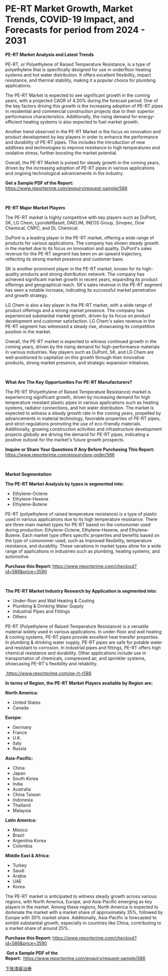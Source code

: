 <p><h1>PE-RT Market Growth, Market Trends, COVID-19 Impact, and Forecasts for period from 2024 - 2031</h1></p><p><strong>PE-RT Market Analysis and Latest Trends</strong></p>
<p><p>PE-RT, or Polyethylene of Raised Temperature Resistance, is a type of polyethylene that is specifically designed for use in underfloor heating systems and hot water distribution. It offers excellent flexibility, impact resistance, and thermal stability, making it a popular choice for plumbing applications.</p><p>The PE-RT Market is expected to see significant growth in the coming years, with a projected CAGR of 4.20% during the forecast period. One of the key factors driving this growth is the increasing adoption of PE-RT pipes in residential and commercial construction projects due to their superior performance characteristics. Additionally, the rising demand for energy-efficient heating systems is also expected to fuel market growth.</p><p>Another trend observed in the PE-RT Market is the focus on innovation and product development by key players in order to enhance the performance and durability of PE-RT pipes. This includes the introduction of new additives and technologies to improve resistance to high temperatures and oxidative stress, further boosting the market potential.</p><p>Overall, the PE-RT Market is poised for steady growth in the coming years, driven by the increasing adoption of PE-RT pipes in various applications and ongoing technological advancements in the industry.</p></p>
<p><strong>Get a Sample PDF of the Report:&nbsp;</strong> <a href="https://www.reportprime.com/enquiry/request-sample/586">https://www.reportprime.com/enquiry/request-sample/586</a></p>
<p>&nbsp;</p>
<p><strong>PE-RT Major Market Players</strong></p>
<p><p>The PE-RT market is highly competitive with key players such as DuPont, SK, LG Chem, LyondellBasell, DAELIM, INEOS Group, Sinopec, Dow Chemical, CNPC, and DL Chemical. </p><p>DuPont is a leading player in the PE-RT market, offering a wide range of products for various applications. The company has shown steady growth in the market due to its focus on innovation and quality. DuPont's sales revenue for the PE-RT segment has been on an upward trajectory, reflecting its strong market presence and customer base.</p><p>SK is another prominent player in the PE-RT market, known for its high-quality products and strong distribution network. The company has achieved significant market growth in recent years, expanding its product offerings and geographical reach. SK's sales revenue in the PE-RT segment has seen a notable increase, indicating its successful market penetration and growth strategy.</p><p>LG Chem is also a key player in the PE-RT market, with a wide range of product offerings and a strong market presence. The company has experienced substantial market growth, driven by its focus on product development and customer satisfaction. LG Chem's sales revenue in the PE-RT segment has witnessed a steady rise, showcasing its competitive position in the market.</p><p>Overall, the PE-RT market is expected to witness continued growth in the coming years, driven by the rising demand for high-performance materials in various industries. Key players such as DuPont, SK, and LG Chem are well-positioned to capitalize on this growth through their innovative products, strong market presence, and strategic expansion initiatives.</p></p>
<p>&nbsp;</p>
<p><strong>What Are The Key Opportunities For PE-RT Manufacturers?</strong></p>
<p><p>The PE-RT (Polyethylene of Raised Temperature Resistance) market is experiencing significant growth, driven by increasing demand for high temperature resistant plastic pipes in various applications such as heating systems, radiator connections, and hot water distribution. The market is expected to witness a steady growth rate in the coming years, propelled by advancements in material technology, favorable properties of PE-RT pipes, and strict regulations promoting the use of eco-friendly materials. Additionally, growing construction activities and infrastructure development projects globally are driving the demand for PE-RT pipes, indicating a positive outlook for the market's future growth prospects.</p></p>
<p><strong>Inquire or Share Your Questions If Any Before Purchasing This Report:</strong> <a href="https://www.reportprime.com/enquiry/pre-order/586">https://www.reportprime.com/enquiry/pre-order/586</a></p>
<p>&nbsp;</p>
<p><strong>Market Segmentation</strong></p>
<p><strong>The PE-RT Market Analysis by types is segmented into:</strong></p>
<p><ul><li>Ethylene-Octene</li><li>Ethylene-Hexene</li><li>Ethylene-Butene</li></ul></p>
<p><p>PE-RT (polyethylene of raised temperature resistance) is a type of plastic used in various applications due to its high temperature resistance. There are three main market types for PE-RT based on the comonomer used during production: Ethylene-Octene, Ethylene-Hexene, and Ethylene-Butene. Each market type offers specific properties and benefits based on the type of comonomer used, such as improved flexibility, temperature resistance, and durability. These variations in market types allow for a wide range of applications in industries such as plumbing, heating systems, and automotive.</p></p>
<p><strong>Purchase this Report:&nbsp;</strong><a href="https://www.reportprime.com/checkout?id=586&price=3590">https://www.reportprime.com/checkout?id=586&price=3590</a></p>
<p>&nbsp;</p>
<p><strong>The PE-RT Market Industry Research by Application is segmented into:</strong></p>
<p><ul><li>Under-floor and Wall Heating & Cooling</li><li>Plumbing & Drinking Water Supply</li><li>Industrial Pipes and Fittings</li><li>Others</li></ul></p>
<p><p>PE-RT (Polyethylene of Raised Temperature Resistance) is a versatile material widely used in various applications. In under-floor and wall heating & cooling systems, PE-RT pipes provide excellent heat transfer properties. In plumbing & drinking water supply, PE-RT pipes are safe for potable water and resistant to corrosion. In industrial pipes and fittings, PE-RT offers high chemical resistance and durability. Other applications include use in transportation of chemicals, compressed air, and sprinkler systems, showcasing PE-RT's flexibility and reliability.</p></p>
<p><a href="https://www.reportprime.com/pe-rt-r586">&nbsp;https://www.reportprime.com/pe-rt-r586</a></p>
<p><strong>In terms of Region, the PE-RT Market Players available by Region are:</strong></p>
<p>
    <p> <strong> North America: </strong>
        <ul>
            <li>United States</li>
            <li>Canada</li>
        </ul>
        </p> 
    <p> <strong> Europe: </strong>
        <ul>
            <li>Germany</li>
            <li>France</li>
            <li>U.K.</li>
            <li>Italy</li>
            <li>Russia</li>
        </ul>
        </p> 
    <p> <strong> Asia-Pacific: </strong>
        <ul>
            <li>China</li>
            <li>Japan</li>
            <li>South Korea</li>
            <li>India</li>
            <li>Australia</li>
            <li>China Taiwan</li>
            <li>Indonesia</li>
            <li>Thailand</li>
            <li>Malaysia</li>
        </ul>
        </p> 
    <p> <strong> Latin America: </strong>
        <ul>
            <li>Mexico</li>
            <li>Brazil</li>
            <li>Argentina Korea</li>
            <li>Colombia</li>
        </ul>
        </p> 
    <p> <strong> Middle East & Africa: </strong>
        <ul>
            <li>Turkey</li>
            <li>Saudi</li>
            <li>Arabia</li>
            <li>UAE</li>
            <li>Korea</li>
        </ul>
    </p>
    </p>
<p><p>The PE-RT market is anticipated to witness steady growth across various regions, with North America, Europe, and Asia-Pacific emerging as key players in the market. Among these regions, North America is expected to dominate the market with a market share of approximately 35%, followed by Europe with 30% market share. Additionally, Asia-Pacific is forecasted to exhibit substantial growth, especially in countries like China, contributing to a market share of around 25%.</p></p>
<p><strong>Purchase this Report: </strong><a href="https://www.reportprime.com/checkout?id=586&price=3590">https://www.reportprime.com/checkout?id=586&price=3590</a></p>
<p>&nbsp;<strong>Get a Sample PDF of the Report:&nbsp;&nbsp;</strong><a href="https://www.reportprime.com/enquiry/request-sample/586">https://www.reportprime.com/enquiry/request-sample/586</a></p>
<p><strong></strong></p>
<p><p><a href="https://medium.com/@jackrichards5445/%E8%84%9A%E6%BD%B0%E7%98%8D%E6%B2%BB%E7%99%82%E5%B8%82%E5%A0%B4-%E3%82%BF%E3%82%A4%E3%83%97-%E3%82%A2%E3%83%97%E3%83%AA%E3%82%B1%E3%83%BC%E3%82%B7%E3%83%A7%E3%83%B3-%E5%9C%B0%E7%90%86%E3%81%AB%E3%82%88%E3%82%8B%E5%8C%85%E6%8B%AC%E7%9A%84%E3%81%AA%E8%A9%95%E4%BE%A1-3c0ff330ccdd">下肢潰瘍治療</a></p></p>